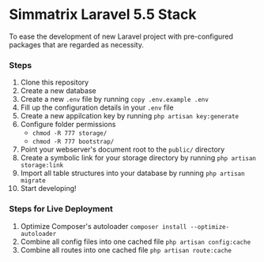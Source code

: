 # Simmatrix Laravel 5.5 Stack

To ease the development of new Laravel project with pre-configured packages that are regarded as necessity.

### Steps

1. Clone this repository
2. Create a new database
3. Create a new `.env` file by running `copy .env.example .env` 
4. Fill up the configuration details in your `.env` file
5. Create a new appilcation key by running `php artisan key:generate`
6. Configure folder permissions
    - `chmod -R 777 storage/`
    - `chmod -R 777 bootstrap/`
7. Point your webserver's document root to the `public/` directory
8. Create a symbolic link for your storage directory by running `php artisan storage:link`
9. Import all table structures into your database by running `php artisan migrate` 
10. Start developing!


### Steps for Live Deployment

1. Optimize Composer's autoloader `composer install --optimize-autoloader`
2. Combine all config files into one cached file `php artisan config:cache`
3. Combine all routes into one cached file `php artisan route:cache`